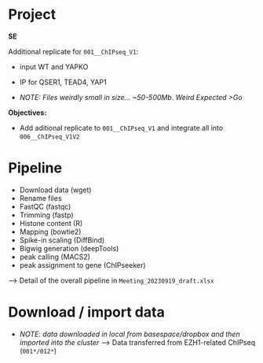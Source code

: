 # Project

**SE**

Additional replicate for `001__ChIPseq_V1`:

- input WT and YAPKO
- IP for QSER1, TEAD4, YAP1


- *NOTE: Files weirdly small in size... ~50-500Mb. Weird Expected >Go*


**Objectives:**
- Add aditional replicate to `001__ChIPseq_V1` and integrate all into `006__ChIPseq_V1V2`


# Pipeline
- Download data (wget)
- Rename files
- FastQC (fastqc)
- Trimming (fastp)
- Histone content (R)
- Mapping (bowtie2)
- Spike-in scaling (DiffBind)
- Bigwig generation (deepTools)
- peak calling (MACS2)
- peak assignment to gene (ChIPseeker)

--> Detail of the overall pipeline in `Meeting_20230919_draft.xlsx` 



# Download / import data

- *NOTE: data downloaded in local from basespace/dropbox and then imported into the cluster*
--> Data transferred from EZH1-related ChIPseq (`001*/012*`)




